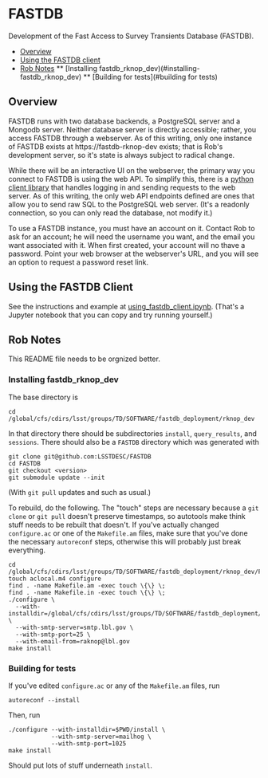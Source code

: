 # FASTDB
Development of the Fast Access to Survey Transients Database (FASTDB).

* [Overview](#overview)
* [Using the FASTDB client](#using-the-fastdb-client)
* [Rob Notes](#rob-notes)
** [Installing fastdb_rknop_dev)(#installing-fastdb_rknop_dev)
** [Building for tests](#building for tests)

## Overview

FASTDB runs with two database backends, a PostgreSQL server and a Mongodb server.  Neither database server is directly accessible; rather, you access FASTDB through a webserver.  As of this writing, only one instance of FASTDB exists at https://fastdb-rknop-dev exists; that is Rob's development server, so it's state is always subject to radical change.

While there will be an interactive UI on the webserver, the primary way you connect to FASTDB is using the web API.  To simplify this, there is a [python client library](#using-the-fastdb-client) that handles logging in and sending requests to the web server.  As of this writing, the only web API endpoints defined are ones that allow you to send raw SQL to the PostgreSQL web server.  (It's a readonly connection, so you can only read the database, not modify it.)

To use a FASTDB instance, you must have an account on it.  Contact Rob to ask for an account; he will need the username you want, and the email you want associated with it.  When first created, your account will no thave a password.  Point your web browser at the webserver's URL, and you will see an option to request a password reset link.


## Using the FASTDB Client

See the instructions and example at <a href="examples/using_fastdb_client.ipynb">using_fastdb_client.ipynb</a>. (That's a Jupyter notebook that you can copy and try running yourself.)

## Rob Notes

This README file needs to be orgnized better.

### Installing fastdb_rknop_dev

The base directory is
```
cd /global/cfs/cdirs/lsst/groups/TD/SOFTWARE/fastdb_deployment/rknop_dev
```

In that directory there should be subdirectories `install`, `query_results`, and `sessions`.  There should also be a `FASTDB` directory which was generated with
```
git clone git@github.com:LSSTDESC/FASTDB
cd FASTDB
git checkout <version>
git submodule update --init
```

(With `git pull` updates and such as usual.)

To rebuild, do the following.  The "touch" steps are necessary because a `git clone` or `git pull` doesn't preserve timestamps, so autotools make think stuff needs to be rebuilt that doesn't.  If you've actually changed `configure.ac` or one of the `Makefile.am` files, make sure that you've done the necessary `autoreconf` steps, otherwise this will probably just break everything.

```
cd /global/cfs/cdirs/lsst/groups/TD/SOFTWARE/fastdb_deployment/rknop_dev/FASTDB
touch aclocal.m4 configure
find . -name Makefile.am -exec touch \{\} \;
find . -name Makefile.in -exec touch \{\} \;
./configure \
  --with-installdir=/global/cfs/cdirs/lsst/groups/TD/SOFTWARE/fastdb_deployment/rknop_dev/install \
  --with-smtp-server=smtp.lbl.gov \
  --with-smtp-port=25 \
  --with-email-from=raknop@lbl.gov
make install
```


### Building for tests

If you've edited `configure.ac` or any of the `Makefile.am` files, run
```
autoreconf --install
```

Then, run

```
./configure --with-installdir=$PWD/install \
            --with-smtp-server=mailhog \
            --with-smtp-port=1025
make install
```

Should put lots of stuff underneath `install`.


            